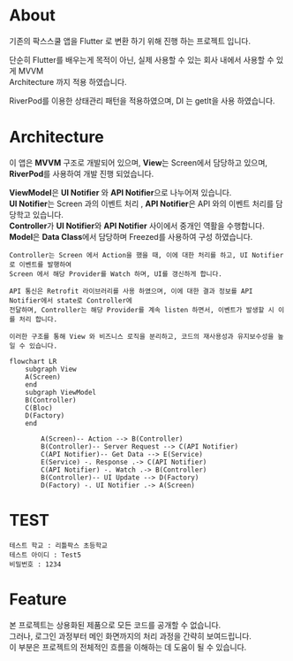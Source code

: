 # About

기존의 팍스스쿨 앱을 Flutter 로 변환 하기 위해 진행 하는 프로젝트 입니다. <br>

단순히 Flutter를 배우는게 목적이 아닌, 실제 사용할 수 있는 회사 내에서 사용할 수 있게 MVVM <br> 
Architecture 까지 적용 하였습니다.

RiverPod를 이용한 상태관리 패턴을 적용하였으며, DI 는 getIt을 사용 하였습니다. 


# Architecture
이 앱은 **MVVM** 구조로 개발되어 있으며, **View**는 Screen에서 담당하고 있으며, <br>
**RiverPod**를 사용하여 개발 진행 되었습니다.<br>

**ViewModel**은 **UI Notifier** 와 **API Notifier**으로 나누어져 있습니다.<br>
**UI Notifier**는 Screen 과의 이벤트 처리 , **API Notifier**은 API 와의 이벤트 처리를 담당학고 있습니다.<br>
**Controller**가 **UI Notifier**와 **API Notifier** 사이에서 중개인 역활을 수행합니다.<br>
**Model**은 **Data Class**에서 담당하며 Freezed를 사용하여 구성 하였습니다. 

    
    Controller는 Screen 에서 Action을 했을 때, 이에 대한 처리를 하고, UI Notifier로 이벤트를 발행하여 
    Screen 에서 해당 Provider를 Watch 하며, UI를 갱신하게 합니다. 

    API 통신은 Retrofit 라이브러리를 사용 하였으며, 이에 대한 결과 정보를 API Notifier에서 state로 Controller에 
    전달하며, Controller는 해당 Provider를 계속 listen 하면서, 이벤트가 발생할 시 이를 처리 합니다.

    이러한 구조를 통해 View 와 비즈니스 로직을 분리하고, 코드의 재사용성과 유지보수성을 높일 수 있습니다.
    
~~~ mermaid
flowchart LR
    subgraph View
    A(Screen)
    end
    subgraph ViewModel
    B(Controller)
    C(Bloc)
    D(Factory)
    end

        A(Screen)-- Action --> B(Controller)
        B(Controller)-- Server Request --> C(API Notifier)
        C(API Notifier)-- Get Data --> E(Service)
        E(Service) -. Response .-> C(API Notifier)
        C(API Notifier) -. Watch .-> B(Controller)
        B(Controller)-- UI Update --> D(Factory)
        D(Factory) -. UI Notifier .-> A(Screen)
~~~

# TEST
    테스트 학교 : 리틀팍스 초등학교
    테스트 아이디 : Test5
    비밀번호 : 1234

# Feature
본 프로젝트는 상용화된 제품으로 모든 코드를 공개할 수 없습니다.<br>
그러나, 로그인 과정부터 메인 화면까지의 처리 과정을 간략히 보여드립니다.<br>
이 부분은 프로젝트의 전체적인 흐름을 이해하는 데 도움이 될 수 있습니다.
